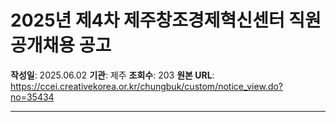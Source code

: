 # 2025년 제4차 제주창조경제혁신센터 직원 공개채용 공고

**작성일**: 2025.06.02
**기관**: 제주
**조회수**: 203
**원본 URL**: https://ccei.creativekorea.or.kr/chungbuk/custom/notice_view.do?no=35434

---


